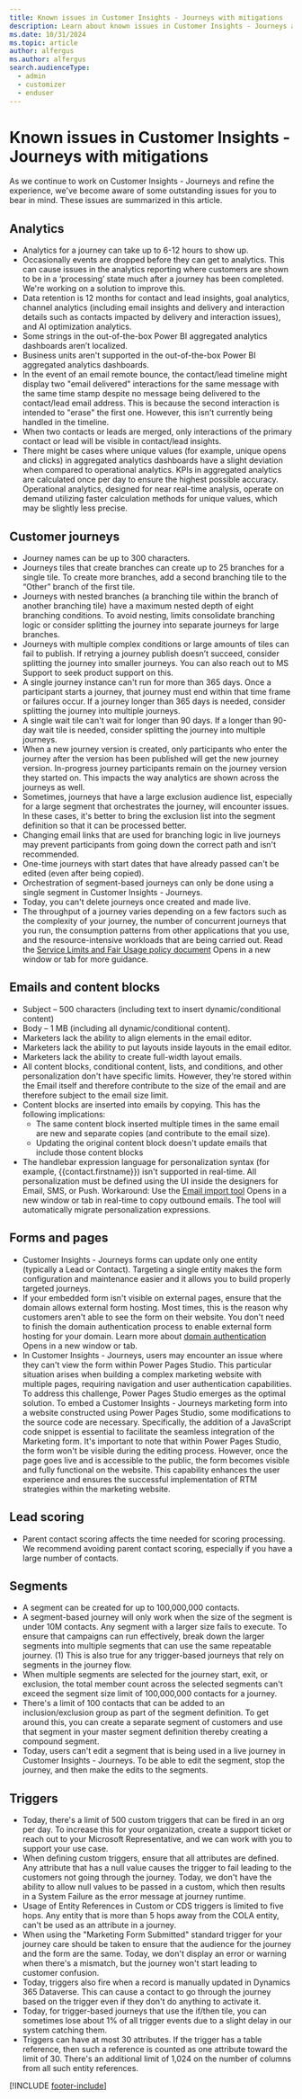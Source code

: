 ```yaml
---
title: Known issues in Customer Insights - Journeys with mitigations
description: Learn about known issues in Customer Insights - Journeys and how to work around them.
ms.date: 10/31/2024
ms.topic: article
author: alfergus
ms.author: alfergus
search.audienceType: 
  - admin
  - customizer
  - enduser
---
```


# Known issues in Customer Insights - Journeys with mitigations

As we continue to work on Customer Insights - Journeys and refine the experience, we've become aware of some outstanding issues for you to bear in mind. These issues are summarized in this article.

## Analytics

- Analytics for a journey can take up to 6-12 hours to show up.
- Occasionally events are dropped before they can get to analytics. This can cause issues in the analytics reporting where customers are shown to be in a ‘processing’ state much after a journey has been completed. We're working on a solution to improve this.
- Data retention is 12 months for contact and lead insights, goal analytics, channel analytics (including email insights and delivery and interaction details such as contacts impacted by delivery and interaction issues), and AI optimization analytics.
- Some strings in the out-of-the-box Power BI aggregated analytics dashboards aren’t localized.
- Business units aren't supported in the out-of-the-box Power BI aggregated analytics dashboards.
- In the event of an email remote bounce, the contact/lead timeline might display two "email delivered" interactions for the same message with the same time stamp despite no message being delivered to the contact/lead email address. This is because the second interaction is intended to "erase" the first one. However, this isn't currently being handled in the timeline.
- When two contacts or leads are merged, only interactions of the primary contact or lead will be visible in contact/lead insights.
- There might be cases where unique values (for example, unique opens and clicks) in aggregated analytics dashboards have a slight deviation when compared to operational analytics. KPIs in aggregated analytics are calculated once per day to ensure the highest possible accuracy. Operational analytics, designed for near real-time analysis, operate on demand utilizing faster calculation methods for unique values, which may be slightly less precise.

## Customer journeys

- Journey names can be up to 300 characters.
- Journeys tiles that create branches can create up to 25 branches for a single tile. To create more branches, add a second branching tile to the “Other” branch of the first tile.
- Journeys with nested branches (a branching tile within the branch of another branching tile) have a maximum nested depth of eight branching conditions. To avoid nesting, limits consolidate branching logic or consider splitting the journey into separate journeys for large branches.
- Journeys with multiple complex conditions or large amounts of tiles can fail to publish. If retrying a journey publish doesn’t succeed, consider splitting the journey into smaller journeys. You can also reach out to MS Support to seek product support on this.
- A single journey instance can't run for more than 365 days. Once a participant starts a journey, that journey must end within that time frame or failures occur. If a journey longer than 365 days is needed, consider splitting the journey into multiple journeys.
- A single wait tile can't wait for longer than 90 days. If a longer than 90-day wait tile is needed, consider splitting the journey into multiple journeys.
- When a new journey version is created, only participants who enter the journey after the version has been published will get the new journey version. In-progress journey participants remain on the journey version they started on. This impacts the way analytics are shown across the journeys as well.
- Sometimes, journeys that have a large exclusion audience list, especially for a large segment that orchestrates the journey, will encounter issues. In these cases, it's better to bring the exclusion list into the segment definition so that it can be processed better.
- Changing email links that are used for branching logic in live journeys may prevent participants from going down the correct path and isn't recommended.
- One-time journeys with start dates that have already passed can't be edited (even after being copied).
- Orchestration of segment-based journeys can only be done using a single segment in Customer Insights - Journeys.
- Today, you can't delete journeys once created and made live.
- The throughput of a journey varies depending on a few factors such as the complexity of your journey, the number of concurrent journeys that you run, the consumption patterns from other applications that you use, and the resource-intensive workloads that are being carried out. Read the [Service Limits and Fair Usage policy document](fair-use-policy.md#customer-insights---journeys-real-time-journeys) Opens in a new window or tab for more guidance.

## Emails and content blocks

- Subject – 500 characters (including text to insert dynamic/conditional content)
- Body – 1 MB (including all dynamic/conditional content).
- Marketers lack the ability to align elements in the email editor.
- Marketers lack the ability to put layouts inside layouts in the email editor.
- Marketers lack the ability to create full-width layout emails.
- All content blocks, conditional content, lists, and conditions, and other personalization don't have specific limits. However, they're stored within the Email itself and therefore contribute to the size of the email and are therefore subject to the email size limit.
- Content blocks are inserted into emails by copying. This has the following implications:
    - The same content block inserted multiple times in the same email are new and separate copies (and contribute to the email size).
    - Updating the original content block doesn't update emails that include those content blocks
- The handlebar expression language for personalization syntax (for example, {{contact.firstname}}) isn't supported in real-time. All personalization must be defined using the UI inside the designers for Email, SMS, or Push. Workaround: Use the [Email import tool](real-time-marketing-import-email-to-real-time.md) Opens in a new window or tab in real-time to copy outbound emails. The tool will automatically migrate personalization expressions.

## Forms and pages

- Customer Insights - Journeys forms can update only one entity (typically a Lead or Contact). Targeting a single entity makes the form configuration and maintenance easier and it allows you to build properly targeted journeys.
- If your embedded form isn't visible on external pages, ensure that the domain allows external form hosting. Most times, this is the reason why customers aren't able to see the form on their website. You don't need to finish the domain authentication process to enable external form hosting for your domain. Learn more about [domain authentication](domain-authentication.md) Opens in a new window or tab.
- In Customer Insights - Journeys, users may encounter an issue where they can't view the form within Power Pages Studio. This particular situation arises when building a complex marketing website with multiple pages, requiring navigation and user authentication capabilities. To address this challenge, Power Pages Studio emerges as the optimal solution. To embed a Customer Insights - Journeys marketing form into a website constructed using Power Pages Studio, some modifications to the source code are necessary. Specifically, the addition of a JavaScript code snippet is essential to facilitate the seamless integration of the Marketing form. It's important to note that within Power Pages Studio, the form won't be visible during the editing process. However, once the page goes live and is accessible to the public, the form becomes visible and fully functional on the website. This capability enhances the user experience and ensures the successful implementation of RTM strategies within the marketing website.

## Lead scoring

- Parent contact scoring affects the time needed for scoring processing. We recommend avoiding parent contact scoring, especially if you have a large number of contacts.

## Segments

- A segment can be created for up to 100,000,000 contacts.
- A segment-based journey will only work when the size of the segment is under 10M contacts. Any segment with a larger size fails to execute. To ensure that campaigns can run effectively, break down the larger segments into multiple segments that can use the same repeatable journey.
(1) This is also true for any trigger-based journeys that rely on segments in the journey flow.
- When multiple segments are selected for the journey start, exit, or exclusion, the total member count across the selected segments can't exceed the segment size limit of 100,000,000 contacts for a journey.
- There's a limit of 100 contacts that can be added to an inclusion/exclusion group as part of the segment definition. To get around this, you can create a separate segment of customers and use that segment in your master segment definition thereby creating a compound segment.
- Today, users can't edit a segment that is being used in a live journey in Customer Insights - Journeys. To be able to edit the segment, stop the journey, and then make the edits to the segments.

## Triggers

- Today, there's a limit of 500 custom triggers that can be fired in an org per day. To increase this for your organization, create a support ticket or reach out to your Microsoft Representative, and we can work with you to support your use case.
- When defining custom triggers, ensure that all attributes are defined. Any attribute that has a null value causes the trigger to fail leading to the customers not going through the journey. Today, we don't have the ability to allow null values to be passed in a custom, which then results in a System Failure as the error message at journey runtime.
- Usage of Entity References in Custom or CDS triggers is limited to five hops. Any entity that is more than 5 hops away from the COLA entity, can't be used as an attribute in a journey.
- When using the "Marketing Form Submitted" standard trigger for your journey care should be taken to ensure that the audience for the journey and the form are the same. Today, we don't display an error or warning when there's a mismatch, but the journey won't start leading to customer confusion.
- Today, triggers also fire when a record is manually updated in Dynamics 365 Dataverse. This can cause a contact to go through the journey based on the trigger even if they don't do anything to activate it.
- Today, for trigger-based journeys that use the if/then tile, you can sometimes lose about 1% of all trigger events due to a slight delay in our system catching them.
- Triggers can have at most 30 attributes. If the trigger has a table reference, then such a reference is counted as one attribute toward the limit of 30. There's an additional limit of 1,024 on the number of columns from all such entity references.

[!INCLUDE [footer-include](./includes/footer-banner.md)]
